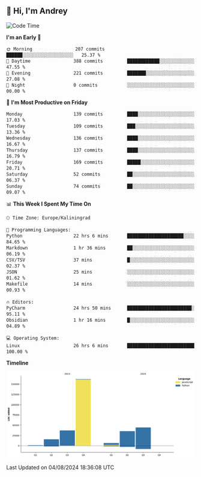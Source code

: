 ## 👋 Hi, I'm Andrey

<!--START_SECTION:waka-->
![Code Time](http://img.shields.io/badge/Code%20Time-286%20hrs%2029%20mins-blue)

**I'm an Early 🐤** 

```text
🌞 Morning                207 commits         ██████░░░░░░░░░░░░░░░░░░░   25.37 % 
🌆 Daytime                388 commits         ████████████░░░░░░░░░░░░░   47.55 % 
🌃 Evening                221 commits         ███████░░░░░░░░░░░░░░░░░░   27.08 % 
🌙 Night                  0 commits           ░░░░░░░░░░░░░░░░░░░░░░░░░   00.00 % 
```
📅 **I'm Most Productive on Friday** 

```text
Monday                   139 commits         ████░░░░░░░░░░░░░░░░░░░░░   17.03 % 
Tuesday                  109 commits         ███░░░░░░░░░░░░░░░░░░░░░░   13.36 % 
Wednesday                136 commits         ████░░░░░░░░░░░░░░░░░░░░░   16.67 % 
Thursday                 137 commits         ████░░░░░░░░░░░░░░░░░░░░░   16.79 % 
Friday                   169 commits         █████░░░░░░░░░░░░░░░░░░░░   20.71 % 
Saturday                 52 commits          ██░░░░░░░░░░░░░░░░░░░░░░░   06.37 % 
Sunday                   74 commits          ██░░░░░░░░░░░░░░░░░░░░░░░   09.07 % 
```


📊 **This Week I Spent My Time On** 

```text
🕑︎ Time Zone: Europe/Kaliningrad

💬 Programming Languages: 
Python                   22 hrs 6 mins       █████████████████████░░░░   84.65 % 
Markdown                 1 hr 36 mins        ██░░░░░░░░░░░░░░░░░░░░░░░   06.19 % 
CSV/TSV                  37 mins             █░░░░░░░░░░░░░░░░░░░░░░░░   02.37 % 
JSON                     25 mins             ░░░░░░░░░░░░░░░░░░░░░░░░░   01.62 % 
Makefile                 14 mins             ░░░░░░░░░░░░░░░░░░░░░░░░░   00.93 % 

🔥 Editors: 
PyCharm                  24 hrs 50 mins      ████████████████████████░   95.11 % 
Obsidian                 1 hr 16 mins        █░░░░░░░░░░░░░░░░░░░░░░░░   04.89 % 

💻 Operating System: 
Linux                    26 hrs 6 mins       █████████████████████████   100.00 % 
```

**Timeline**

![Lines of Code chart](https://raw.githubusercontent.com/Mist3s/Mist3s/main/assets/bar_graph.png)


 Last Updated on 04/08/2024 18:36:08 UTC
<!--END_SECTION:waka-->

